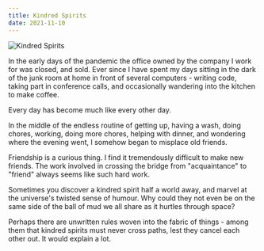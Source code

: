 ```yaml
---
title: Kindred Spirits
date: 2021-11-10
---
```


![Kindred Spirits](https://source.unsplash.com/qTpc0Vj4YoE/1600x900)

In the early days of the pandemic the office owned by the company I work for was closed, and sold. Ever since I have spent my days sitting in the dark of the junk room at home in front of several computers - writing code, taking part in conference calls, and occasionally wandering into the kitchen to make coffee.

Every day has become much like every other day.

In the middle of the endless routine of getting up, having a wash, doing chores, working, doing more chores, helping with dinner, and wondering where the evening went, I somehow began to misplace old friends.

Friendship is a curious thing. I find it tremendously difficult to make new friends. The work involved in crossing the bridge from "acquaintance" to "friend" always seems like such hard work.

Sometimes you discover a kindred spirit half a world away, and marvel at the universe's twisted sense of humour. Why could they not even be on the same side of the ball of mud we all share as it hurtles through space?

Perhaps there are unwritten rules woven into the fabric of things - among them that kindred spirits must never cross paths, lest they cancel each other out. It would explain a lot.



